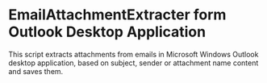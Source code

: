 # EmailAttachmentExtracter form Outlook Desktop Application
This script extracts attachments from emails in Microsoft Windows Outlook desktop application,  based on subject, sender or attachment name content and saves them. 
